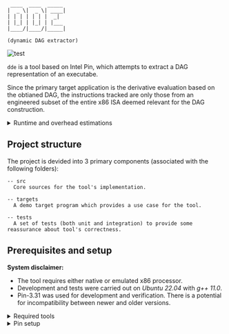 ```text
 ____  ____  _____ 
|  _ \|  _ \| ____|
| | | | | | |  _|  
| |_| | |_| | |___ 
|____/|____/|_____|

(dynamic DAG extractor)
```

<div align="left">

![test](https://github.com/hidal00p/dde/actions/workflows/test.yml/badge.svg)

</div>

`dde` is a tool based on Intel Pin, which attempts to extract a DAG representation
of an executabe.

Since the primary target application is the derivative evaluation based on the obtianed DAG,
the instructions tracked are only those from an engineered subset of the entire x86 ISA deemed
relevant for the DAG construction.

<details>
  <summary>Runtime and overhead estimations</summary>

```text
Test                Max [ms]    Min [ms]    Mean [ms]    Total [ms]  Overhead [dde / raw]
----------------  ----------  ----------  -----------  ------------  ----------------------
mul                 0.865513    2.5e-05   0.000115224      1.15224   -
mul dde             2.68702     0.015267  0.0186773      186.773     162.0963
add                 0.252552    2.5e-05   6.90574e-05      0.690574  -
add dde             1.71118     0.016764  0.018505       185.05      267.9651
sub                 0.257937    2.6e-05   5.37878e-05      0.537878  -
sub dde             1.44957     0.016768  0.0188062      188.062     349.6377
div                 0.26628     2.6e-05   5.55229e-05      0.555229  -
div dde             1.44847     0.015829  0.0185059      185.059     333.3028
sin                 1.37289     0.000118  0.000329713      3.29713   -
sin dde             2.5715      0.012942  0.0149685      149.685     45.3985
compound            2.2045      0.00046   0.000821527      8.21527   -
compound dde        5.22581     0.055423  0.0675805      675.805     82.2621
compound_sac        1.3037      0.000487  0.000697094      6.97094   -
compound_sac dde    4.37545     0.066463  0.0860439      860.439     123.4322
```
</details>


## Project structure

The project is devided into 3 primary components (associated with the following folders):

```
-- src
  Core sources for the tool's implementation.

-- targets
  A demo target program which provides a use case for the tool.

-- tests
  A set of tests (both unit and integration) to provide some reassurance about tool's correctness.
```


## Prerequisites and setup

**System disclaimer:**

- The tool requires either native or emulated x86 processor.
- Development and tests were carried out on *Ubuntu 22.04* with *g++ 11.0*.
- Pin-3.31 was used for development and verification. There is a potential for incompatibility between newer and older versions.

<details>
  <summary>Required tools</summary>

- GNU Make
- GNU C++ compiler
- Properly setup Intel Pin Environement

Both GNU make and the compilation stack can be installed on the Linux-based system using the following commands:

```bash
sudo apt-get update
sudo apt-get install build-essential
```

To verify that the tools are now available to you execute this command:

```bash
make --version
g++ --version
```

</details>

<details>
  <summary>Pin setup</summary>

This setup is only valid for Linux.

- Grab Intel Pin from [here](https://software.intel.com/sites/landingpage/pintool/downloads/pin-external-3.31-98869-gfa6f126a8-gcc-linux.tar.gz).

```bash
# Load the file into a current directory
wget https://software.intel.com/sites/landingpage/pintool/downloads/pin-external-3.31-98869-gfa6f126a8-gcc-linux.tar.gz
```

- Extract the downloaded file into the directory of your choosing.

```bash
tar -xf <pin-tar-file-name>
```

- Define an infrastructure critical environment variable.

```bash
export PIN_ROOT=$(pwd)/<pin-dir> 
```

- Append this variable to the path.

```bash
export PATH=$(PATH):$(PIN_ROOT)
```

- Tip - add both of the above commands to your `.bashrc`, save it, and source it for the changes to take action.
- Run the following set of commands to build the entire project and launch a test run.

```bash
# First build
make

# Run the test case
pin -t src/obj-intel64/dde.so -- targets/main.exe
```

- If you get a successful build and a set of solutions printed out to your screen congratulations you are good to go!
</details>
